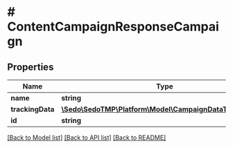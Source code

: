 # # ContentCampaignResponseCampaign

## Properties

Name | Type | Description | Notes
------------ | ------------- | ------------- | -------------
**name** | **string** |  | [optional]
**trackingData** | [**\Sedo\SedoTMP\Platform\Model\CampaignDataTrackingData**](CampaignDataTrackingData.md) |  | [optional]
**id** | **string** |  | [optional]

[[Back to Model list]](../../README.md#models) [[Back to API list]](../../README.md#endpoints) [[Back to README]](../../README.md)
